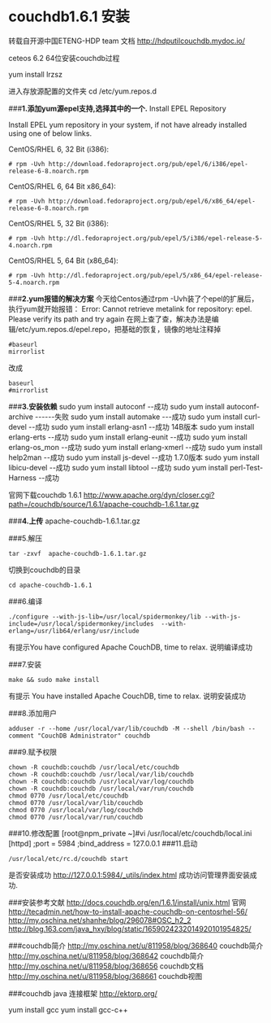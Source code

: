 # couchdb1.6.1 安装

转载自开源中国ETENG-HDP team 文档 http://hdputilcouchdb.mydoc.io/


ceteos 6.2  64位安装couchdb过程

yum install lrzsz 

进入存放源配置的文件夹
cd /etc/yum.repos.d

###**1.添加yum源epel支持,选择其中的一个.**
Install EPEL Repository

Install EPEL yum repository in your system, if not have already installed using one of below links.

CentOS/RHEL 6, 32 Bit (i386): 
```
# rpm -Uvh http://download.fedoraproject.org/pub/epel/6/i386/epel-release-6-8.noarch.rpm
``` 
CentOS/RHEL 6, 64 Bit x86_64): 
```
# rpm -Uvh http://download.fedoraproject.org/pub/epel/6/x86_64/epel-release-6-8.noarch.rpm 
```
CentOS/RHEL 5, 32 Bit (i386): 
```
# rpm -Uvh http://dl.fedoraproject.org/pub/epel/5/i386/epel-release-5-4.noarch.rpm 
```
CentOS/RHEL 5, 64 Bit (x86_64): 
```
# rpm -Uvh http://dl.fedoraproject.org/pub/epel/5/x86_64/epel-release-5-4.noarch.rpm
```
###**2.yum报错的解决方案**
今天给Centos通过rpm -Uvh装了个epel的扩展后，执行yum就开始报错：
Error: Cannot retrieve metalink for repository: epel. Please verify its path and try again
在网上查了查，解决办法是编辑/etc/yum.repos.d/epel.repo，把基础的恢复，镜像的地址注释掉
```
#baseurl
mirrorlist
```
改成
```
baseurl
#mirrorlist 
```
###**3.安装依赖**
sudo yum install autoconf                     --成功
sudo yum install autoconf-archive             ------失败
sudo yum install automake                     ---成功
sudo yum install curl-devel             --成功
sudo yum install erlang-asn1            --成功 14B版本
sudo yum install erlang-erts           --成功
sudo yum install erlang-eunit           --成功
sudo yum install erlang-os_mon          --成功
sudo yum install erlang-xmerl           --成功
sudo yum install help2man               --成功
sudo yum install js-devel               --成功 1.7.0版本
sudo yum install libicu-devel           --成功
sudo yum install libtool                --成功
sudo yum install perl-Test-Harness      --成功

官网下载couchdb 1.6.1
http://www.apache.org/dyn/closer.cgi?path=/couchdb/source/1.6.1/apache-couchdb-1.6.1.tar.gz

###**4.上传**
apache-couchdb-1.6.1.tar.gz

###5.解压
```
tar -zxvf  apache-couchdb-1.6.1.tar.gz 
```
切换到couchdb的目录
```
cd apache-couchdb-1.6.1
```
###6.编译
```
./configure --with-js-lib=/usr/local/spidermonkey/lib --with-js-include=/usr/local/spidermonkey/includes  --with-erlang=/usr/lib64/erlang/usr/include
```
有提示You have configured Apache CouchDB, time to relax. 说明编译成功

###7.安装
```
make && sudo make install
```
有提示
You have installed Apache CouchDB, time to relax. 说明安装成功

###8.添加用户
```
adduser -r --home /usr/local/var/lib/couchdb -M --shell /bin/bash --comment "CouchDB Administrator" couchdb
```
###9.赋予权限
```
chown -R couchdb:couchdb /usr/local/etc/couchdb
chown -R couchdb:couchdb /usr/local/var/lib/couchdb
chown -R couchdb:couchdb /usr/local/var/log/couchdb
chown -R couchdb:couchdb /usr/local/var/run/couchdb
chmod 0770 /usr/local/etc/couchdb
chmod 0770 /usr/local/var/lib/couchdb
chmod 0770 /usr/local/var/log/couchdb
chmod 0770 /usr/local/var/run/couchdb
```
###10.修改配置
[root@npm_private ~]#vi /usr/local/etc/couchdb/local.ini
[httpd]
;port = 5984
;bind_address = 127.0.0.1
###11.启动
```
/usr/local/etc/rc.d/couchdb start
```
是否安装成功
http://127.0.0.1:5984/_utils/index.html
成功访问管理界面安装成功.

###安装参考文献
http://docs.couchdb.org/en/1.6.1/install/unix.html  官网
http://tecadmin.net/how-to-install-apache-couchdb-on-centosrhel-56/  
http://my.oschina.net/shanhe/blog/296078#OSC_h2_2
http://blog.163.com/java_hxy/blog/static/1659024232014920101954825/

###couchdb简介
http://my.oschina.net/u/811958/blog/368640   couchdb简介
http://my.oschina.net/u/811958/blog/368642    couchdb简介
http://my.oschina.net/u/811958/blog/368656    couchdb文档
http://my.oschina.net/u/811958/blog/368661    couchdb视图


###couchdb java 连接框架
http://ektorp.org/





yum install gcc
yum install gcc-c++